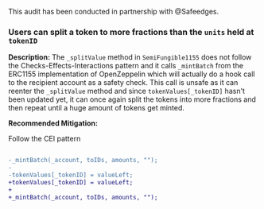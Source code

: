 This audit has been conducted in partnership with @Safeedges.

### Users can split a token to more fractions than the `units` held at `tokenID`

**Description:** The `_splitValue` method in `SemiFungible1155` does not follow the Checks-Effects-Interactions pattern and
it calls `_mintBatch` from the ERC1155 implementation of OpenZeppelin which will actually do a hook call to
the recipient account as a safety check. This call is unsafe as it can reenter the `_splitValue` method and since
`tokenValues[_tokenID]` hasn't been updated yet, it can once again split the tokens into more fractions and
then repeat until a huge amount of tokens get minted.

**Recommended Mitigation:**

Follow the CEI pattern

```diff

-_mintBatch(_account, toIDs, amounts, "");
-
-tokenValues[_tokenID] = valueLeft;
+tokenValues[_tokenID] = valueLeft;
+
+_mintBatch(_account, toIDs, amounts, "");

```
